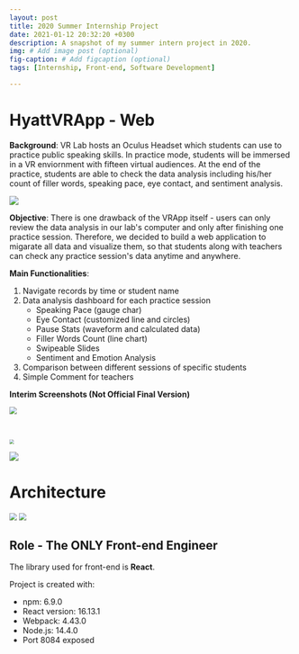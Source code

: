 ```yaml
---
layout: post
title: 2020 Summer Internship Project
date: 2021-01-12 20:32:20 +0300
description: A snapshot of my summer intern project in 2020.
img: # Add image post (optional)
fig-caption: # Add figcaption (optional)
tags: [Internship, Front-end, Software Development]

---
```


# HyattVRApp - Web

**Background**: VR Lab hosts an Oculus Headset which students can use to practice public speaking skills. In practice mode, students will be immersed in a VR enviornment with fifteen virtual audiences. At the end of the practice, students are able to check the data analysis including his/her count of filler words, speaking pace, eye contact, and sentiment analysis.

![]({{site.baseurl}}/assets/img/portfolio-img/vrapp.jpg)



**Objective**: There is one drawback of the VRApp itself - users can only review the data analysis in our lab's computer and only after finishing one practice session. Therefore, we decided to build a web application to migarate all data and visualize them, so that students along with teachers can check any practice session's data anytime and anywhere.

**Main Functionalities**:

1. Navigate records by time or student name
2. Data analysis dashboard for each practice session
   - Speaking Pace (gauge char)
   - Eye Contact (customized line and circles)
   - Pause Stats (waveform and calculated data)
   - Filler Words Count (line chart)
   - Swipeable Slides
   - Sentiment and Emotion Analysis
3. Comparison between different sessions of specific students
4. Simple Comment for teachers

**Interim Screenshots (Not Official Final Version)**

<img src="{{site.baseurl}}/assets/img/portfolio-img/vrweb1.jpeg" style="zoom: 80%;" />

​                  

<img src="{{site.baseurl}}/assets/img/portfolio-img/vrweb4.jpeg" style="zoom:50%;" />

![]({{site.baseurl}}/assets/img/portfolio-img/vrweb3.jpeg)

# Architecture

<img src="/{{site.baseurl}}/assets/img/portfolio-img/vrarch1.jpg" style="zoom:80%;" />

<img src="{{site.baseurl}}/assets/img/portfolio-img/vrarch2.jpg" style="zoom:80%;" />

## Role - The ONLY Front-end Engineer

The library used for front-end is **React**.

Project is created with:

* npm: 6.9.0
* React version: 16.13.1
* Webpack: 4.43.0
* Node.js: 14.4.0
* Port 8084 exposed